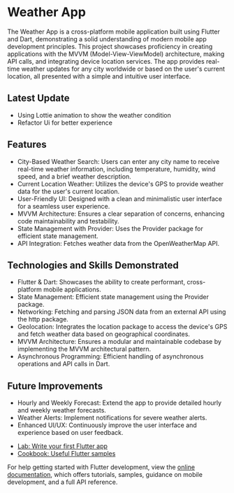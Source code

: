 
# Weather App

The Weather App is a cross-platform mobile application built using Flutter and Dart, demonstrating a solid understanding of modern mobile app development principles. This project showcases proficiency in creating applications with the MVVM (Model-View-ViewModel) architecture, making API calls, and integrating device location services. The app provides real-time weather updates for any city worldwide or based on the user's current location, all presented with a simple and intuitive user interface.

## Latest Update

* Using Lottie animation to show the weather condition
* Refactor Ui for better experience

## Features

* City-Based Weather Search: Users can enter any city name to receive real-time weather information, including temperature, humidity, wind speed, and a brief weather description.
* Current Location Weather: Utilizes the device's GPS to provide weather data for the user's current location.
* User-Friendly UI: Designed with a clean and minimalistic user interface for a seamless user experience.
* MVVM Architecture: Ensures a clear separation of concerns, enhancing code maintainability and testability.
* State Management with Provider: Uses the Provider package for efficient state management.
* API Integration: Fetches weather data from the OpenWeatherMap API.

## Technologies and Skills Demonstrated

* Flutter & Dart: Showcases the ability to create performant, cross-platform mobile applications.
* State Management: Efficient state management using the Provider package.
* Networking: Fetching and parsing JSON data from an external API using the http package.
* Geolocation: Integrates the location package to access the device's GPS and fetch weather data based on geographical coordinates.
* MVVM Architecture: Ensures a modular and maintainable codebase by implementing the MVVM architectural pattern.
* Asynchronous Programming: Efficient handling of asynchronous operations and API calls in Dart.

## Future Improvements

* Hourly and Weekly Forecast: Extend the app to provide detailed hourly and weekly weather forecasts.
* Weather Alerts: Implement notifications for severe weather alerts.
* Enhanced UI/UX: Continuously improve the user interface and experience based on user feedback.

- [Lab: Write your first Flutter app](https://docs.flutter.dev/get-started/codelab)
- [Cookbook: Useful Flutter samples](https://docs.flutter.dev/cookbook)

For help getting started with Flutter development, view the
[online documentation](https://docs.flutter.dev/), which offers tutorials,
samples, guidance on mobile development, and a full API reference.
